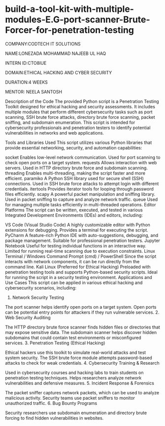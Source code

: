 # build-a-tool-kit-with-multiple-modules-E.G-port-scanner-Brute-Forcer-for-penetration-testing

COMPANY:CODTECH IT SOLUTIONS

NAME:LONEZADA MOHAMMAD NAJEEB UL HAQ

INTERN ID:CTO8IUE

DOMAIN:ETHICAL HACKING AND CYBER SECURITY

DURATION:4 WEEKS

MENTOR: NEELA SANTOSH


Description of the Code
The provided Python script is a Penetration Testing Toolkit designed for ethical hacking and security assessments. It includes multiple modules that perform different cybersecurity tasks such as port scanning, SSH brute force attacks, directory brute force scanning, packet sniffing, and subdomain enumeration. This script is intended for cybersecurity professionals and penetration testers to identify potential vulnerabilities in networks and web applications.

Tools and Libraries Used
This script utilizes various Python libraries that provide essential networking, security, and automation capabilities:

socket
Enables low-level network communication.
Used for port scanning to check open ports on a target system.
requests
Allows interaction with web servers.
Used in HTTP directory brute force and subdomain scanning.
threading
Enables multi-threading, making the script faster and more efficient.
paramiko
A Python SSH library used for secure shell (SSH) connections.
Used in SSH brute force attacks to attempt login with different credentials.
itertools
Provides iterator tools for looping through password files efficiently.
scapy
A powerful packet manipulation and sniffing library.
Used in packet sniffing to capture and analyze network traffic.
queue
Used for managing multiple tasks efficiently in multi-threaded operations.
Editor Platforms
The script can be written, executed, and tested in various Integrated Development Environments (IDEs) and editors, including:

VS Code (Visual Studio Code)
A highly customizable editor with Python extensions for debugging.
Provides a terminal for executing the script.
PyCharm
A feature-rich Python IDE with auto-suggestions, debugging, and package management.
Suitable for professional penetration testers.
Jupyter Notebook
Useful for testing individual functions in an interactive way.
Limited for running real-time scanning due to execution constraints.
Linux Terminal / Windows Command Prompt (cmd) / PowerShell
Since the script interacts with network components, it can be run directly from the command line.
Kali Linux (Preferred for Ethical Hacking)
Preloaded with penetration testing tools and supports Python-based security scripts.
Ideal for running the script in a security testing environment.
Applications and Use Cases
This script can be applied in various ethical hacking and cybersecurity scenarios, including:

1. Network Security Testing

The port scanner helps identify open ports on a target system.
Open ports can be potential entry points for attackers if they run vulnerable services.
2. Web Security Auditing

The HTTP directory brute force scanner finds hidden files or directories that may expose sensitive data.
The subdomain scanner helps discover hidden subdomains that could contain test environments or misconfigured services.
3. Penetration Testing (Ethical Hacking)

Ethical hackers use this toolkit to simulate real-world attacks and test system security.
The SSH brute force module attempts password-based attacks to check for weak credentials.
4. Cybersecurity Training & Research

Used in cybersecurity courses and hacking labs to train students on penetration testing techniques.
Helps researchers analyze network vulnerabilities and defensive measures.
5. Incident Response & Forensics

The packet sniffer captures network packets, which can be used to analyze malicious activity.
Security teams use packet sniffers to monitor unauthorized traffic.
6. Bug Bounty Programs

Security researchers use subdomain enumeration and directory brute forcing to find hidden vulnerabilities in websites.
